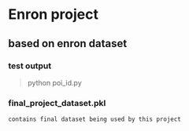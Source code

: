 # Enron project
## based on enron dataset
### test output 
 > python poi_id.py
### final_project_dataset.pkl
    contains final dataset being used by this project
